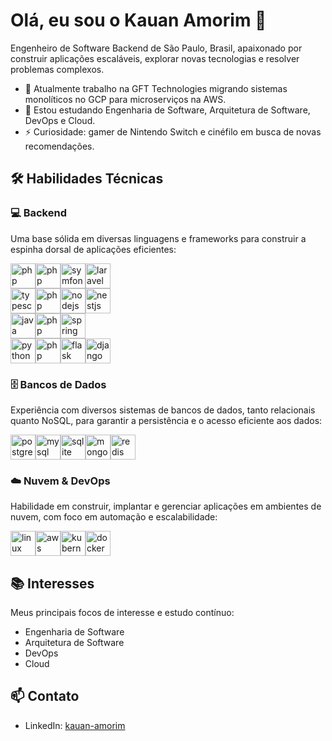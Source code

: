 # Olá, eu sou o Kauan Amorim 👋

Engenheiro de Software Backend de São Paulo, Brasil, apaixonado por construir aplicações escaláveis, explorar novas tecnologias e resolver problemas complexos.

- 🔭 Atualmente trabalho na GFT Technologies migrando sistemas monolíticos no GCP para microserviços na AWS.
- 🌱 Estou estudando Engenharia de Software, Arquitetura de Software, DevOps e Cloud.
- ⚡ Curiosidade: gamer de Nintendo Switch e cinéfilo em busca de novas recomendações.

## 🛠️ Habilidades Técnicas

### 💻 Backend
Uma base sólida em diversas linguagens e frameworks para construir a espinha dorsal de aplicações eficientes:

<img src="https://www.svgrepo.com/show/452088/php.svg" height="40" width="40" alt="php logo"/><img src="https://www.svgrepo.com/show/510165/right-arrow.svg" height="40" width="40" alt="php logo"/><img src="https://www.svgrepo.com/show/508947/symfony.svg" height="40" width="40" alt="symfony logo"/><img src="https://www.svgrepo.com/show/353985/laravel.svg" height="40" width="40" alt="laravel logo"/>
<br>
<img src="https://www.svgrepo.com/show/354478/typescript-icon.svg" height="40" width="40" alt="typescript logo"/><img src="https://www.svgrepo.com/show/510165/right-arrow.svg" height="40" width="40" alt="php logo"/><img src="https://www.svgrepo.com/show/354119/nodejs-icon.svg" height="40" width="40" alt="nodejs logo"/><img src="https://www.svgrepo.com/show/373872/nestjs.svg" height="40" width="40" alt="nestjs logo"/>
<br>
<img src="https://www.svgrepo.com/show/452234/java.svg" height="40" width="40" alt="java logo"/><img src="https://www.svgrepo.com/show/510165/right-arrow.svg" height="40" width="40" alt="php logo"/><img src="https://www.svgrepo.com/show/376350/spring.svg" height="40" width="40" alt="spring logo"/>
<br>
<img src="https://www.svgrepo.com/show/452091/python.svg" height="40" width="40" alt="python logo"/><img src="https://www.svgrepo.com/show/510165/right-arrow.svg" height="40" width="40" alt="php logo"/><img src="https://www.svgrepo.com/show/508915/flask.svg" height="40" width="40" alt="flask logo"/><img src="https://www.svgrepo.com/show/353657/django-icon.svg" height="40" width="40" alt="django logo"/>

### 🗄️ Bancos de Dados
Experiência com diversos sistemas de bancos de dados, tanto relacionais quanto NoSQL, para garantir a persistência e o acesso eficiente aos dados:

<img src="https://www.svgrepo.com/show/354200/postgresql.svg" height="40" width="40" alt="postgresql logo"/><img src="https://www.svgrepo.com/show/373848/mysql.svg" height="40" width="40" alt="mysql logo"/><img src="https://www.svgrepo.com/show/374094/sqlite.svg" height="40" width="40" alt="sqlite logo"/><img src="https://www.svgrepo.com/show/373845/mongo.svg" height="40" width="40" alt="mongodb logo"/><img src="https://www.svgrepo.com/show/354272/redis.svg" height="40" width="40" alt="redis logo"/>


### ☁️ Nuvem & DevOps
Habilidade em construir, implantar e gerenciar aplicações em ambientes de nuvem, com foco em automação e escalabilidade:

<img src="https://www.svgrepo.com/show/448236/linux.svg" height="40" width="40" alt="linux logo"/><img src="https://www.svgrepo.com/show/448266/aws.svg" height="40" width="40" alt="aws logo"/><img src="https://www.svgrepo.com/show/448233/kubernetes.svg" height="40" width="40" alt="kubernetes logo"/><img src="https://www.svgrepo.com/show/452192/docker.svg" height="40" width="40" alt="docker logo"/>

## 📚 Interesses
Meus principais focos de interesse e estudo contínuo:
- Engenharia de Software
- Arquitetura de Software
- DevOps
- Cloud

## 📫 Contato
- LinkedIn: [kauan-amorim](https://www.linkedin.com/in/kauan-amorim-a1035213b/)

